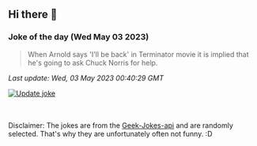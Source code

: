 ## Hi there 👋

### Joke of the day (Wed May 03 2023)
<!-- joke -->
>When Arnold says 'I'll be back' in Terminator movie it is implied that he's going to ask Chuck Norris for help.
<!-- /joke -->

*Last update: Wed, 03 May 2023 00:40:29 GMT*

[![Update joke](https://github.com/nclskfm/nclskfm/actions/workflows/joke.yml/badge.svg)](https://github.com/nclskfm/nclskfm/actions/workflows/joke.yml)

<br><br>
Disclaimer: The jokes are from the [Geek-Jokes-api](https://github.com/sameerkumar18/geek-joke-api) and are randomly selected. That's why they are unfortunately often not funny. :D
